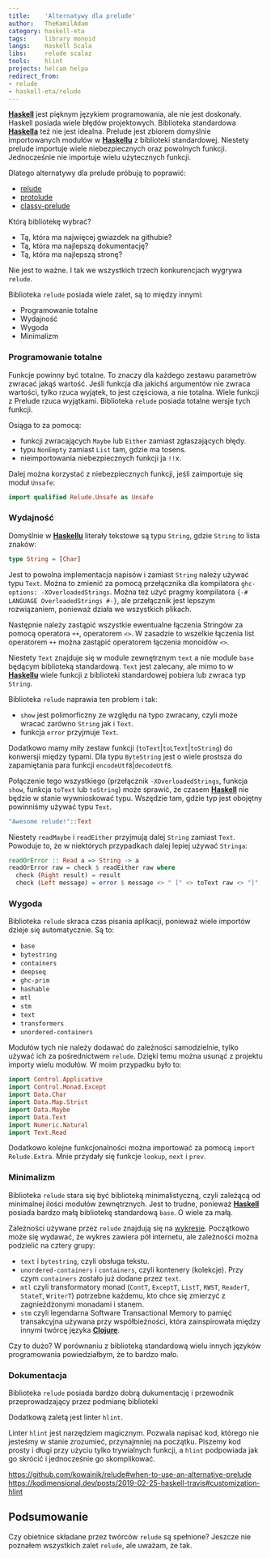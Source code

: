 ```yaml
---
title:    'Alternatywy dla prelude'
author:   TheKamilAdam
category: haskell-eta
tags:     library monoid
langs:    Haskell Scala
libs:     relude scalaz
tools:    hlint
projects: helcam helpa
redirect_from:
- relude
- haskell-eta/relude
---
```


**[Haskell]** jest pięknym językiem programowania,
ale nie jest doskonały.
Haskell posiada wiele błędów projektowych.
Biblioteka standardowa **[Haskella]** też nie jest idealna.
Prelude jest zbiorem domyślnie importowanych modułów w **[Haskellu]** z biblioteki standardowej.
Niestety prelude importuje wiele niebezpiecznych oraz powolnych funkcji.
Jednocześnie nie importuje wielu użytecznych funkcji.

Dlatego alternatywy dla prelude próbują to poprawić:
* [relude]
* [protolude]
* [classy-prelude]

Którą bibliotekę wybrać?
* Tą, która ma najwięcej gwiazdek na githubie?
* Tą, która ma najlepszą dokumentację?
* Tą, która ma najlepszą stronę?

Nie jest to ważne.
I tak we wszystkich trzech konkurencjach wygrywa `relude`.

Biblioteka `relude` posiada wiele zalet, są to między innymi:
* Programowanie totalne
* Wydajność
* Wygoda
* Minimalizm

### Programowanie totalne

Funkcje powinny być totalne.
To znaczy dla każdego zestawu parametrów zwracać jakąś wartość.
Jeśli funkcja dla jakichś argumentów nie zwraca wartości,
tylko rzuca wyjątek,
to jest częściowa,
a nie totalna.
Wiele funkcji z Prelude rzuca wyjątkami.
Biblioteka `relude` posiada totalne wersje tych funkcji.

Osiąga to za pomocą:
* funkcji zwracających `Maybe` lub `Either` zamiast zgłaszających błędy.
* typu `NonEmpty` zamiast `List` tam, gdzie ma tosens.
* nieimportowania niebezpiecznych funkcji ja `!!`x.

Dalej można korzystać z niebezpiecznych funkcji,
jeśli zaimportuje się moduł `Unsafe`:
```haskell
import qualified Relude.Unsafe as Unsafe
```

### Wydajność

Domyślnie w **[Haskellu]** literały tekstowe są typu `String`,
gdzie `String` to lista znaków:
```haskell
type String = [Char]
```
Jest to powolna implementacja napisów i zamiast `String` należy używać typu `Text`.
Można to zmienić za pomocą przełącznika dla kompilatora `ghc-options: -XOverloadedStrings`.
Można też użyć pragmy kompilatora `{-# LANGUAGE OverloadedStrings #-}`,
ale przełącznik jest lepszym rozwiązaniem,
ponieważ działa we wszystkich plikach.

Następnie należy zastąpić wszystkie ewentualne łączenia Stringów za pomocą operatora `++`, operatorem `<>`.
W zasadzie to wszelkie łączenia list operatorem `++` można zastąpić operatorem łączenia monoidów `<>`.

Niestety `Text` znajduje się w module zewnętrznym `text` a nie module `base` będącym biblioteką standardową.
`Text` jest zalecany,
ale mimo to w **[Haskellu]** wiele funkcji z biblioteki standardowej pobiera lub zwraca typ `String`.

Biblioteka `relude` naprawia ten problem i tak:
* `show` jest polimorficzny ze względu na typo zwracany,
  czyli może wracać zarówno `String` jak i `Text`.
* funkcja `error` przyjmuje `Text`.

Dodatkowo mamy miły zestaw funkcji (`toText`|`toLText`|`toString`) do konwersji między typami.
Dla typu `ByteString` jest o wiele prostsza do zapamiętania para funkcji `encodeUtf8`|`decodeUtf8`.

Połączenie tego wszystkiego (przełącznik `-XOverloadedStrings`, funkcja `show`, funkcja `toText` lub `toString`) może sprawić,
że czasem **[Haskell]** nie będzie w stanie wywnioskować typu.
Wszędzie tam,
gdzie typ jest obojętny powinniśmy używać typu `Text`.

```haskell
"Awesome relude!"::Text
```

Niestety `readMaybe` i `readEither` przyjmują dalej `String` zamiast `Text`.
Powoduje to,
że w niektórych przypadkach dalej lepiej używać `Stringa`:

```haskell
readOrError :: Read a => String -> a
readOrError raw = check $ readEither raw where
  check (Right result) = result
  check (Left message) = error $ message <> " [" <> toText raw <> "]"
```

### Wygoda

Biblioteka `relude` skraca czas pisania aplikacji,
ponieważ wiele importów dzieje się automatycznie.
Są to:
* `base`
* `bytestring`
* `containers`
* `deepseq`
* `ghc-prim`
* `hashable`
* `mtl`
* `stm`
* `text`
* `transformers`
* `unordered-containers`

Modułów tych nie należy dodawać do zależności samodzielnie,
tylko używać ich za pośrednictwem `relude`.
Dzięki temu można usunąć z projektu importy wielu modułów.
W moim przypadku było to:
```haskell
import Control.Applicative
import Control.Monad.Except
import Data.Char
import Data.Map.Strict
import Data.Maybe
import Data.Text
import Numeric.Natural
import Text.Read
```

Dodatkowo kolejne funkcjonalności można importować za pomocą `import Relude.Extra`.
Mnie przydały się funkcje `lookup`, `next` i `prev`.

### Minimalizm

Biblioteka `relude` stara się być biblioteką minimalistyczną,
czyli zależącą od minimalnej ilości modułów zewnętrznych.
Jest to trudne,
ponieważ **[Haskell]** posiada bardzo małą bibliotekę standardową `base`.
O wiele za małą.

Zależności używane przez `relude` znajdują się na [wykresie](https://raw.githubusercontent.com/kowainik/relude/main/relude-dependency-graph.png).
Początkowo może się wydawać,
że wykres zawiera pół internetu,
ale zależności można podzielić na cztery grupy:
* `text` i `bytestring`,
  czyli obsługa tekstu.
* `unordered-containers` i `containers`, czyli kontenery (kolekcje).
  Przy czym `containers` zostało już dodane przez `text`.
* `mtl` czyli transformatory monad (`ContT`, `ExceptT`, `ListT`, `RWST`, `ReaderT`, `StateT`, `WriterT`) potrzebne każdemu,
  kto chce się zmierzyć z zagnieżdżonymi monadami i stanem.
* `stm` czyli legendarna Software Transactional Memory to pamięć transakcyjna używana przy współbieżności,
  która zainspirowała między innymi twórcę języka **[Clojure]**.

Czy to dużo?
W porównaniu z biblioteką standardową wielu innych języków programowania powiedziałbym,
że to bardzo mało.

### Dokumentacja

Biblioteka `relude` posiada bardzo dobrą dukumentację i przewodnik przeprowadzający przez podmianę biblioteki

Dodatkową zaletą jest linter `hlint`.

Linter `hlint` jest narzędziem magicznym.
Pozwala napisać kod,
którego nie jesteśmy w stanie zrozumieć,
przynajmniej na początku.
Piszemy kod prosty i długi przy użyciu tylko trywialnych funkcji,
a `hlint` podpowiada jak go skrócić i jednocześnie go skomplikować.

https://github.com/kowainik/relude#when-to-use-an-alternative-prelude
https://kodimensional.dev/posts/2019-02-25-haskell-travis#customization-hlint

## Podsumowanie

Czy obietnice składane przez twórców `relude` są spełnione?
Jeszcze nie poznałem wszystkich zalet `relude`,
ale uważam,
że tak.

[relude]:         https://hackage.haskell.org/package/relude
[protolude]:      https://hackage.haskell.org/package/protolude
[classy-prelude]: https://hackage.haskell.org/package/classy-prelude

[clojure]:        /langs/clojure
[haskell]:        /langs/haskell
[haskella]:       /langs/haskell
[haskellu]:       /langs/haskell
[scala]:          /langs/scala
